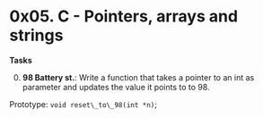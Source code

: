 #	0x05. C - Pointers, arrays and strings

**Tasks**

0. **98 Battery st.**: Write a function that takes a pointer to an int as parameter and updates the value it points to to 98.

Prototype: ```void reset\_to\_98(int *n)```;
